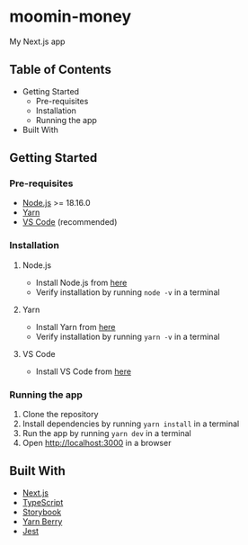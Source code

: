 # moomin-money

My Next.js app

## Table of Contents

- Getting Started
  - Pre-requisites
  - Installation
  - Running the app
- Built With

## Getting Started

### Pre-requisites

- [Node.js](https://nodejs.org/en/) >= 18.16.0
- [Yarn](https://yarnpkg.com/en/)
- [VS Code](https://code.visualstudio.com/) (recommended)

### Installation

1. Node.js

   - Install Node.js from [here](https://nodejs.org/en/)
   - Verify installation by running `node -v` in a terminal

2. Yarn

   - Install Yarn from [here](https://yarnpkg.com/getting-started/install#nodejs-1610)
   - Verify installation by running `yarn -v` in a terminal

3. VS Code

   - Install VS Code from [here](https://code.visualstudio.com/)

### Running the app

1. Clone the repository
2. Install dependencies by running `yarn install` in a terminal
3. Run the app by running `yarn dev` in a terminal
4. Open [http://localhost:3000](http://localhost:3000) in a browser

## Built With

- [Next.js](https://nextjs.org/)
- [TypeScript](https://www.typescriptlang.org/)
- [Storybook](https://storybook.js.org/)
- [Yarn Berry](https://yarnpkg.com/)
- [Jest](https://jestjs.io/)

